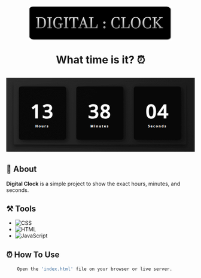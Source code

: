 <h1 align="center">
<img src="./assets/img/dc4.png"/>
<p>What time is it? ⏰</p>
</h1>

<h2 align="center"><img src="./assets/img/clock-working.gif"> </h2>

## 📕 About

**Digital Clock** is a simple project to show the exact hours, minutes, and seconds.

## ⚒️ Tools
- ![CSS](https://img.shields.io/badge/CSS3-1572B6?style=for-the-badge&logo=css3&logoColor=white)
- ![HTML](https://img.shields.io/badge/HTML5-E34F26?style=for-the-badge&logo=html5&logoColor=white)
- ![JavaScript](https://img.shields.io/badge/JavaScript-323330?style=for-the-badge&logo=javascript&logoColor=F7DF1E)



## ⏰ How To Use

```bash
    Open the 'index.html' file on your browser or live server.
```
